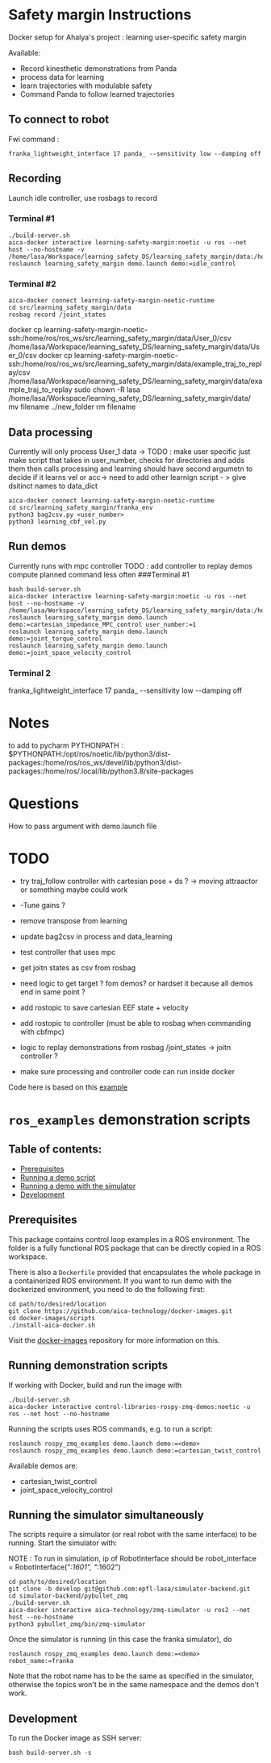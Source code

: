 # Safety margin Instructions

Docker setup for Ahalya's project : learning user-specific safety margin

Available:
- Record kinesthetic demonstrations from Panda
- process data for learning
- learn trajectories with modulable safety 
- Command Panda to follow learned trajectories


## To connect to robot
Fwi command :
```console
franka_lightweight_interface 17 panda_ --sensitivity low --damping off
```

## Recording
Launch idle controller, use rosbags to record

### Terminal #1
```console
./build-server.sh
aica-docker interactive learning-safety-margin:noetic -u ros --net host --no-hostname -v /home/lasa/Workspace/learning_safety_DS/learning_safety_margin/data:/home/ros/ros_ws/src/learning_safety_margin/data
roslaunch learning_safety_margin demo.launch demo:=idle_control
```

### Terminal #2
```console 
aica-docker connect learning-safety-margin-noetic-runtime 
cd src/learning_safety_margin/data
rosbag record /joint_states
```

docker cp learning-safety-margin-noetic-ssh:/home/ros/ros_ws/src/learning_safety_margin/data/User_0/csv /home/lasa/Workspace/learning_safety_DS/learning_safety_margin/data/User_0/csv
docker cp learning-safety-margin-noetic-ssh:/home/ros/ros_ws/src/learning_safety_margin/data/example_traj_to_replay/csv /home/lasa/Workspace/learning_safety_DS/learning_safety_margin/data/example_traj_to_replay
sudo chown -R lasa /home/lasa/Workspace/learning_safety_DS/learning_safety_margin/data/
mv filename ../new_folder
rm filename

## Data processing

Currently will only process User_1 data -> TODO : make user specific
just make script that takes in user_number, checks for directories and adds them then calls processing and learning
should have second argumetn to decide if it learns vel or acc-> need to add other learnign script - > give dsitinct names to data_dict
```console 
aica-docker connect learning-safety-margin-noetic-runtime 
cd src/learning_safety_margin/franka_env
python3 bag2csv.py <user_number>
python3 learning_cbf_vel.py
```



## Run demos 
 
Currently runs with mpc controller
TODO : add controller to replay demos 
compute planned command less often
###Terminal #1
```console
bash build-server.sh
aica-docker interactive learning-safety-margin:noetic -u ros --net host --no-hostname -v /home/lasa/Workspace/learning_safety_DS/learning_safety_margin/data:/home/ros/ros_ws/src/learning_safety_margin/data
roslaunch learning_safety_margin demo.launch demo:=cartesian_impedance_MPC_control user_number:=1
roslaunch learning_safety_margin demo.launch demo:=joint_torque_control
roslaunch learning_safety_margin demo.launch demo:=joint_space_velocity_control
```

### Terminal 2
franka_lightweight_interface 17 panda_ --sensitivity low --damping off

# Notes 
to add to pycharm PYTHONPATH : 
$PYTHONPATH:/opt/ros/noetic/lib/python3/dist-packages:/home/ros/ros_ws/devel/lib/python3/dist-packages:/home/ros/.local/lib/python3.8/site-packages

# Questions
How to pass argument with demo.launch file 

# TODO 
- try traj_follow controller with cartesian pose + ds ? -> moving attraactor or something maybe could work 
- -Tune gains ?
- remove transpose from learning 
- update bag2csv in process and data_learning
- test controller that uses mpc 
- get joitn states as csv from rosbag
- need logic to get target ? fom demos? or hardset it because all demos end in same point ?
- add rostopic to save cartesian EEF state + velocity
- add rostopic to controller (must be able to rosbag when commanding with cbfmpc)
- logic to replay demonstrations from rosbag /joint_states -> joitn controller ?

- make sure processing and controller code can run inside docker 


Code here is based on this [example](https://github.com/domire8/control-libraries-ros-demos/tree/main/rospy_zmq)


# `ros_examples` demonstration scripts

## Table of contents:

* [Prerequisites](#prerequisites)
* [Running a demo script](#running-demonstration-scripts)
* [Running a demo with the simulator](#running-the-simulator-simultaneously)
* [Development](#development)

## Prerequisites

This package contains control loop examples in a ROS environment. The folder is a fully functional ROS package that can
be directly copied in a ROS workspace.

There is also a `Dockerfile` provided that encapsulates the whole package in a containerized ROS environment. If you
want to run demo with the dockerized environment, you need to do the following first:

```console
cd path/to/desired/location
git clone https://github.com/aica-technology/docker-images.git
cd docker-images/scripts
./install-aica-docker.sh
```

Visit the [docker-images](https://github.com/aica-technology/docker-images) repository for more information on this.

## Running demonstration scripts

If working with Docker, build and run the image with

```console
./build-server.sh
aica-docker interactive control-libraries-rospy-zmq-demos:noetic -u ros --net host --no-hostname
```

Running the scripts uses ROS commands, e.g. to run a script:

```console
roslaunch rospy_zmq_examples demo.launch demo:=<demo>
roslaunch rospy_zmq_examples demo.launch demo:=cartesian_twist_control
```

Available demos are:

- cartesian_twist_control
- joint_space_velocity_control

## Running the simulator simultaneously

The scripts require a simulator (or real robot with the same interface) to be running. Start the simulator with:

NOTE : To run in simulation, ip of RobotInterface should be robot_interface = RobotInterface("*:1601", "*:1602")

```console
cd path/to/desired/location
git clone -b develop git@github.com:epfl-lasa/simulator-backend.git
cd simulator-backend/pybullet_zmq
./build-server.sh
aica-docker interactive aica-technology/zmq-simulator -u ros2 --net host --no-hostname
python3 pybullet_zmq/bin/zmq-simulator
```

Once the simulator is running (in this case the franka simulator), do

```console
roslaunch rospy_zmq_examples demo.launch demo:=<demo> robot_name:=franka
```

Note that the robot name has to be the same as specified in the simulator, otherwise the topics won't be in the same
namespace and the demos don't work.

## Development

To run the Docker image as SSH server:

```console
bash build-server.sh -s
```
